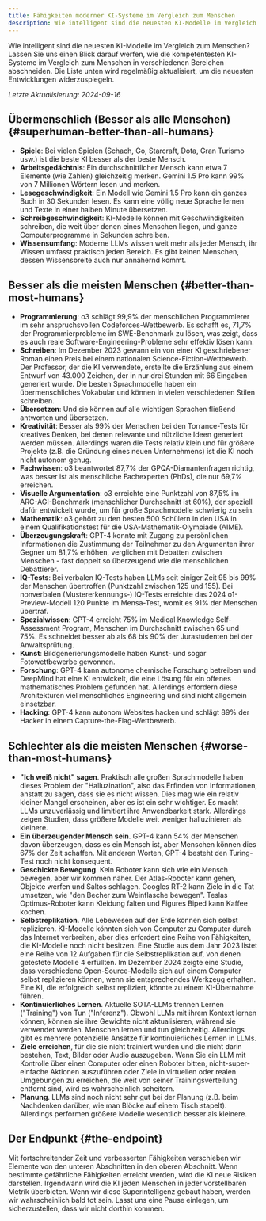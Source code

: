 ```yaml
---
title: Fähigkeiten moderner KI-Systeme im Vergleich zum Menschen
description: Wie intelligent sind die neuesten KI-Modelle im Vergleich zum Menschen?
---
```

Wie intelligent sind die neuesten KI-Modelle im Vergleich zum Menschen?
Lassen Sie uns einen Blick darauf werfen, wie die kompetentesten KI-Systeme im Vergleich zum Menschen in verschiedenen Bereichen abschneiden.
Die Liste unten wird regelmäßig aktualisiert, um die neuesten Entwicklungen widerzuspiegeln.

_Letzte Aktualisierung: 2024-09-16_

## Übermenschlich (Besser als alle Menschen) {#superhuman-better-than-all-humans}

- **Spiele**: Bei vielen Spielen (Schach, Go, Starcraft, Dota, Gran Turismo usw.) ist die beste KI besser als der beste Mensch.
- **Arbeitsgedächtnis**: Ein durchschnittlicher Mensch kann etwa 7 Elemente (wie Zahlen) gleichzeitig merken. Gemini 1.5 Pro kann 99% von 7 Millionen Wörtern lesen und merken.
- **Lesegeschwindigkeit**: Ein Modell wie Gemini 1.5 Pro kann ein ganzes Buch in 30 Sekunden lesen. Es kann eine völlig neue Sprache lernen und Texte in einer halben Minute übersetzen.
- **Schreibgeschwindigkeit**: KI-Modelle können mit Geschwindigkeiten schreiben, die weit über denen eines Menschen liegen, und ganze Computerprogramme in Sekunden schreiben.
- **Wissensumfang**: Moderne LLMs wissen weit mehr als jeder Mensch, ihr Wissen umfasst praktisch jeden Bereich. Es gibt keinen Menschen, dessen Wissensbreite auch nur annähernd kommt.

## Besser als die meisten Menschen {#better-than-most-humans}

- **Programmierung**: o3 schlägt 99,9% der menschlichen Programmierer im sehr anspruchsvollen Codeforces-Wettbewerb. Es schafft es, 71,7% der Programmierprobleme im SWE-Benchmark zu lösen, was zeigt, dass es auch reale Software-Engineering-Probleme sehr effektiv lösen kann.
- **Schreiben**: Im Dezember 2023 gewann ein von einer KI geschriebener Roman einen Preis bei einem nationalen Science-Fiction-Wettbewerb. Der Professor, der die KI verwendete, erstellte die Erzählung aus einem Entwurf von 43.000 Zeichen, der in nur drei Stunden mit 66 Eingaben generiert wurde. Die besten Sprachmodelle haben ein übermenschliches Vokabular und können in vielen verschiedenen Stilen schreiben.
- **Übersetzen**: Und sie können auf alle wichtigen Sprachen fließend antworten und übersetzen.
- **Kreativität**: Besser als 99% der Menschen bei den Torrance-Tests für kreatives Denken, bei denen relevante und nützliche Ideen generiert werden müssen. Allerdings waren die Tests relativ klein und für größere Projekte (z.B. die Gründung eines neuen Unternehmens) ist die KI noch nicht autonom genug.
- **Fachwissen**: o3 beantwortet 87,7% der GPQA-Diamantenfragen richtig, was besser ist als menschliche Fachexperten (PhDs), die nur 69,7% erreichen.
- **Visuelle Argumentation**: o3 erreichte eine Punktzahl von 87,5% im ARC-AGI-Benchmark (menschlicher Durchschnitt ist 60%), der speziell dafür entwickelt wurde, um für große Sprachmodelle schwierig zu sein.
- **Mathematik**: o3 gehört zu den besten 500 Schülern in den USA in einem Qualifikationstest für die USA-Mathematik-Olympiade (AIME).
- **Überzeugungskraft**: GPT-4 konnte mit Zugang zu persönlichen Informationen die Zustimmung der Teilnehmer zu den Argumenten ihrer Gegner um 81,7% erhöhen, verglichen mit Debatten zwischen Menschen - fast doppelt so überzeugend wie die menschlichen Debattierer.
- **IQ-Tests**: Bei verbalen IQ-Tests haben LLMs seit einiger Zeit 95 bis 99% der Menschen übertroffen (Punktzahl zwischen 125 und 155). Bei nonverbalen (Mustererkennungs-) IQ-Tests erreichte das 2024 o1-Preview-Modell 120 Punkte im Mensa-Test, womit es 91% der Menschen übertraf.
- **Spezialwissen**: GPT-4 erreicht 75% im Medical Knowledge Self-Assessment Program, Menschen im Durchschnitt zwischen 65 und 75%. Es schneidet besser ab als 68 bis 90% der Jurastudenten bei der Anwaltsprüfung.
- **Kunst**: Bildgenerierungsmodelle haben Kunst- und sogar Fotowettbewerbe gewonnen.
- **Forschung**: GPT-4 kann autonome chemische Forschung betreiben und DeepMind hat eine KI entwickelt, die eine Lösung für ein offenes mathematisches Problem gefunden hat. Allerdings erfordern diese Architekturen viel menschliches Engineering und sind nicht allgemein einsetzbar.
- **Hacking**: GPT-4 kann autonom Websites hacken und schlägt 89% der Hacker in einem Capture-the-Flag-Wettbewerb.

## Schlechter als die meisten Menschen {#worse-than-most-humans}

- **"Ich weiß nicht" sagen**. Praktisch alle großen Sprachmodelle haben dieses Problem der "Halluzination", also das Erfinden von Informationen, anstatt zu sagen, dass sie es nicht wissen. Dies mag wie ein relativ kleiner Mangel erscheinen, aber es ist ein sehr wichtiger. Es macht LLMs unzuverlässig und limitiert ihre Anwendbarkeit stark. Allerdings zeigen Studien, dass größere Modelle weit weniger halluzinieren als kleinere.
- **Ein überzeugender Mensch sein**. GPT-4 kann 54% der Menschen davon überzeugen, dass es ein Mensch ist, aber Menschen können dies 67% der Zeit schaffen. Mit anderen Worten, GPT-4 besteht den Turing-Test noch nicht konsequent.
- **Geschickte Bewegung**. Kein Roboter kann sich wie ein Mensch bewegen, aber wir kommen näher. Der Atlas-Roboter kann gehen, Objekte werfen und Saltos schlagen. Googles RT-2 kann Ziele in die Tat umsetzen, wie "den Becher zum Weinflasche bewegen". Teslas Optimus-Roboter kann Kleidung falten und Figures Biped kann Kaffee kochen.
- **Selbstreplikation**. Alle Lebewesen auf der Erde können sich selbst replizieren. KI-Modelle könnten sich von Computer zu Computer durch das Internet verbreiten, aber dies erfordert eine Reihe von Fähigkeiten, die KI-Modelle noch nicht besitzen. Eine Studie aus dem Jahr 2023 listet eine Reihe von 12 Aufgaben für die Selbstreplikation auf, von denen getestete Modelle 4 erfüllten. Im Dezember 2024 zeigte eine Studie, dass verschiedene Open-Source-Modelle sich auf einem Computer selbst replizieren können, wenn sie entsprechendes Werkzeug erhalten. Eine KI, die erfolgreich selbst repliziert, könnte zu einem KI-Übernahme führen.
- **Kontinuierliches Lernen**. Aktuelle SOTA-LLMs trennen Lernen ("Training") von Tun ("Inferenz"). Obwohl LLMs mit ihrem Kontext lernen können, können sie ihre Gewichte nicht aktualisieren, während sie verwendet werden. Menschen lernen und tun gleichzeitig. Allerdings gibt es mehrere potenzielle Ansätze für kontinuierliches Lernen in LLMs.
- **Ziele erreichen**, für die sie nicht trainiert wurden und die nicht darin bestehen, Text, Bilder oder Audio auszugeben. Wenn Sie ein LLM mit Kontrolle über einen Computer oder einen Roboter bitten, nicht-super-einfache Aktionen auszuführen oder Ziele in virtuellen oder realen Umgebungen zu erreichen, die weit von seiner Trainingsverteilung entfernt sind, wird es wahrscheinlich scheitern.
- **Planung**. LLMs sind noch nicht sehr gut bei der Planung (z.B. beim Nachdenken darüber, wie man Blöcke auf einem Tisch stapelt). Allerdings performen größere Modelle wesentlich besser als kleinere.

## Der Endpunkt {#the-endpoint}

Mit fortschreitender Zeit und verbesserten Fähigkeiten verschieben wir Elemente von den unteren Abschnitten in den oberen Abschnitt.
Wenn bestimmte gefährliche Fähigkeiten erreicht werden, wird die KI neue Risiken darstellen.
Irgendwann wird die KI jeden Menschen in jeder vorstellbaren Metrik überbieten.
Wenn wir diese Superintelligenz gebaut haben, werden wir wahrscheinlich bald tot sein.
Lasst uns eine Pause einlegen, um sicherzustellen, dass wir nicht dorthin kommen.